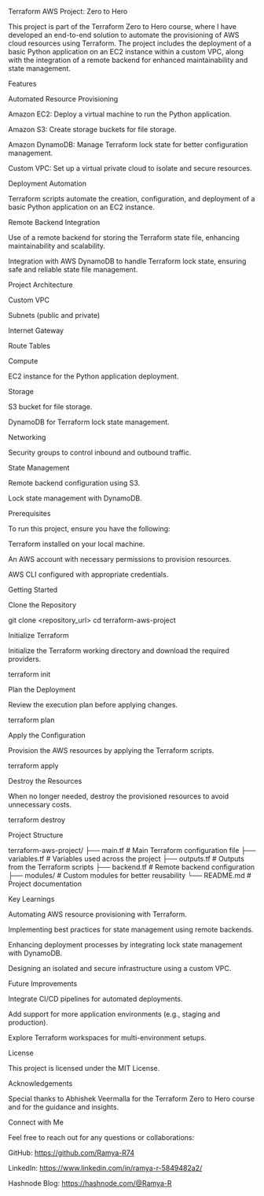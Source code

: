 Terraform AWS Project: Zero to Hero

This project is part of the Terraform Zero to Hero course, where I have developed an end-to-end solution to automate the provisioning of AWS cloud resources using Terraform. The project includes the deployment of a basic Python application on an EC2 instance within a custom VPC, along with the integration of a remote backend for enhanced maintainability and state management.

Features

Automated Resource Provisioning

Amazon EC2: Deploy a virtual machine to run the Python application.

Amazon S3: Create storage buckets for file storage.

Amazon DynamoDB: Manage Terraform lock state for better configuration management.

Custom VPC: Set up a virtual private cloud to isolate and secure resources.

Deployment Automation

Terraform scripts automate the creation, configuration, and deployment of a basic Python application on an EC2 instance.

Remote Backend Integration

Use of a remote backend for storing the Terraform state file, enhancing maintainability and scalability.

Integration with AWS DynamoDB to handle Terraform lock state, ensuring safe and reliable state file management.

Project Architecture

Custom VPC

Subnets (public and private)

Internet Gateway

Route Tables

Compute

EC2 instance for the Python application deployment.

Storage

S3 bucket for file storage.

DynamoDB for Terraform lock state management.

Networking

Security groups to control inbound and outbound traffic.

State Management

Remote backend configuration using S3.

Lock state management with DynamoDB.

Prerequisites

To run this project, ensure you have the following:

Terraform installed on your local machine.

An AWS account with necessary permissions to provision resources.

AWS CLI configured with appropriate credentials.

Getting Started

Clone the Repository

git clone <repository_url>
cd terraform-aws-project

Initialize Terraform

Initialize the Terraform working directory and download the required providers.

terraform init

Plan the Deployment

Review the execution plan before applying changes.

terraform plan

Apply the Configuration

Provision the AWS resources by applying the Terraform scripts.

terraform apply

Destroy the Resources

When no longer needed, destroy the provisioned resources to avoid unnecessary costs.

terraform destroy

Project Structure

terraform-aws-project/
├── main.tf             # Main Terraform configuration file
├── variables.tf        # Variables used across the project
├── outputs.tf          # Outputs from the Terraform scripts
├── backend.tf          # Remote backend configuration
├── modules/            # Custom modules for better reusability
└── README.md           # Project documentation

Key Learnings

Automating AWS resource provisioning with Terraform.

Implementing best practices for state management using remote backends.

Enhancing deployment processes by integrating lock state management with DynamoDB.

Designing an isolated and secure infrastructure using a custom VPC.

Future Improvements

Integrate CI/CD pipelines for automated deployments.

Add support for more application environments (e.g., staging and production).

Explore Terraform workspaces for multi-environment setups.

License

This project is licensed under the MIT License.

Acknowledgements

Special thanks to Abhishek Veermalla for the Terraform Zero to Hero course and for the guidance and insights.

Connect with Me

Feel free to reach out for any questions or collaborations:

GitHub: https://github.com/Ramya-R74

LinkedIn: https://www.linkedin.com/in/ramya-r-5849482a2/

Hashnode Blog: https://hashnode.com/@Ramya-R

